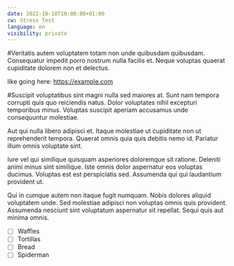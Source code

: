 ```yaml
---
date: 2022-10-10T10:00:00+01:00
cw: Stress Test
language: en
visibility: private
---
```


#Veritatis autem voluptatem totam non unde quibusdam quibusdam. Consequatur impedit porro nostrum nulla facilis et. Neque voluptas quaerat cupiditate dolorem non et delectus.

like going here: https://example.com

#Suscipit voluptatibus sint magni nulla sed maiores at. Sunt nam tempora corrupti quis quo reiciendis natus. Dolor voluptates nihil excepturi temporibus minus. Voluptas suscipit aperiam accusamus unde consequuntur molestiae.

Aut qui nulla libero adipisci et. Itaque molestiae ut cupiditate non ut reprehenderit tempora. Quaerat omnis quia quis debitis nemo id. Pariatur illum omnis voluptate sint.

Iure vel qui similique quisquam asperiores doloremque sit ratione. Deleniti animi minus sint similique. Iste omnis dolor aspernatur eos voluptas ducimus. Voluptas est est perspiciatis sed. Assumenda qui qui laudantium provident ut.

Qui in cumque autem non itaque fugit numquam. Nobis dolores aliquid voluptatem unde. Sed molestiae adipisci non voluptas omnis quis provident. Assumenda nesciunt sint voluptatum aspernatur sit repellat. Sequi quis aut minima omnis.

- [ ] Waffles
- [ ] Tortillas
- [ ] Bread
- [ ] Spiderman
